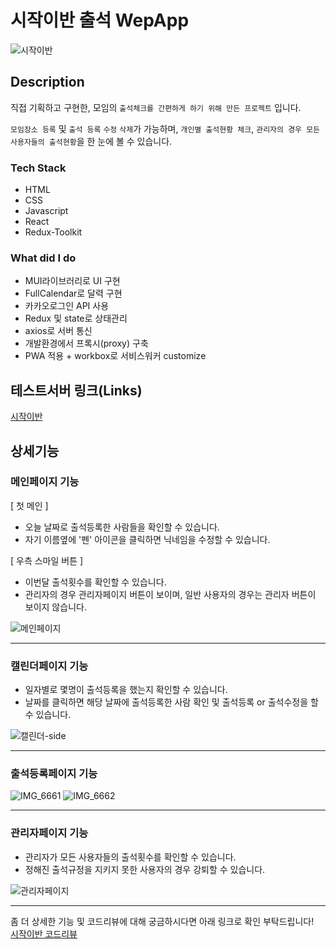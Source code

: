 
# 시작이반 출석 WepApp  
![시작이반](https://user-images.githubusercontent.com/79354149/195223232-e543ad80-7205-4bbb-ae88-876d51cce07e.jpg)


## Description

직접 기획하고 구현한, 모임의 `출석체크를 간편하게 하기 위해 만든 프로젝트` 입니다. 

`모임장소 등록` 및 `출석 등록` `수정` `삭제`가 가능하며, `개인별 출석현황 체크`, `관리자의 경우 모든 사용자들의 출석현황`을 한 눈에 볼 수 있습니다. 

### Tech Stack  
- HTML
- CSS
- Javascript
- React
- Redux-Toolkit

### What did I do
- MUI라이브러리로 UI 구현
- FullCalendar로 달력 구현
- 카카오로그인 API 사용
- Redux 및 state로 상태관리
- axios로 서버 통신
- 개발환경에서 프록시(proxy) 구축
- PWA 적용 + workbox로 서비스워커 customize

## 테스트서버 링크(Links)
[시작이반](https://www.study-test-dev.p-e.kr/ "테스트서버로 이용해보기")



## 상세기능
### 메인페이지 기능

[ 첫 메인 ]
- 오늘 날짜로 출석등록한 사람들을 확인할 수 있습니다. 
- 자기 이름옆에 '펜' 아이콘을 클릭하면 닉네임을 수정할 수 있습니다.  

[ 우측 스마일 버튼 ]  
- 이번달 출석횟수를 확인할 수 있습니다. 
- 관리자의 경우 관리자페이지 버튼이 보이며, 일반 사용자의 경우는 관리자 버튼이 보이지 않습니다.  

![메인페이지](https://user-images.githubusercontent.com/79354149/195102132-1625ecfc-03e2-49fe-abfd-a8dd4fb58800.jpeg)

---

### 캘린더페이지 기능

- 일자별로 몇명이 출석등록을 했는지 확인할 수 있습니다.
- 날짜를 클릭하면 해당 날짜에 출석등록한 사람 확인 및 출석등록 or 출석수정을 할 수 있습니다. 

![캘린더-side](https://user-images.githubusercontent.com/79354149/195103462-dcb747e1-313d-463e-9751-a886e67269c1.jpg)

---

### 출석등록페이지 기능

![IMG_6661](https://user-images.githubusercontent.com/79354149/194974191-276e7497-eeac-4a80-94bb-fac35149de13.JPG)
![IMG_6662](https://user-images.githubusercontent.com/79354149/194974194-3d8a5349-aea4-449b-b5db-f37b75bb1fe6.JPG)

---

### 관리자페이지 기능

- 관리자가 모든 사용자들의 출석횟수를 확인할 수 있습니다.  
- 정해진 출석규정을 지키지 못한 사용자의 경우 강퇴할 수 있습니다.  

![관리자페이지](https://user-images.githubusercontent.com/79354149/195104751-dd7107fd-4156-41ef-9e46-22a103035e8b.jpeg)


---

좀 더 상세한 기능 및 코드리뷰에 대해 궁금하시다면 아래 링크로 확인 부탁드립니다!  
[시작이반 코드리뷰](https://www.notion.so/WebApp-code-review-4ec83e9778ef4fff8282c1aa970dde64)

